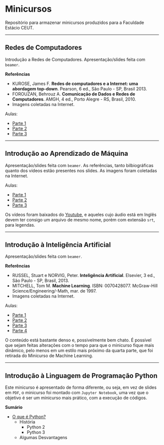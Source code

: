 # Minicursos

Repositório para armazenar minicursos produzidos para a Faculdade Estácio CEUT.

-----

## Redes de Computadores

Introdução a Redes de Computadores. Apresentação/slides feita com `beamer`.

**Referências**

- KUROSE, James F. **Redes de computadores e a Internet: uma abordagem top-down**. Pearson, 6 ed., São Paulo - SP, Brasil 2013.
- FOROUZAN, Behrouz A. **Comunicação de Dados e Redes de Computadores**. AMGH, 4 ed., Porto Alegre - RS, Brasil, 2010.
- Imagens coletadas na Internet.
  
Aulas:

- [Parte 1](Redes/Parte01/Minicurso_Redes.pdf)
- [Parte 2](Redes/Parte02/Minicurso_Redes_2.pdf)
- [Parte 3](Redes/Parte03/Minicurso_Redes_3.pdf)

-----

## Introdução ao Aprendizado de Máquina

Apresentação/slides feita com `beamer`. As referências, tanto bilbiográficas quanto dos vídeos estão presentes nos slides. As imagens foram coletadas na Internet.

Aulas:

- [Parte 1](Intro_ML/Parte01/Minicurso_ML_1.pdf)
- [Parte 2](Intro_ML/Parte02/Minicurso_ML_2.pdf)
- [Parte 3](Intro_ML/Parte03/Minicurso_ML_3.pdf)
  
Os vídeos foram baixados do [Youtube](https://www.youtube.com), e aqueles cujo áudio está em Inglês devem ter consigo um arquivo de mesmo nome, porém com extensão `srt`, para legendas.

-----

## Introdução à Inteligência Artificial

Apresentação/slides feita com `beamer`.

**Referências**

- RUSSEL, Stuart e NORVIG, Peter. **Inteligência Artificial**. Elsevier, 3 ed., São Paulo - SP, Brasil, 2013.
- MITCHELL, Tom M. **Machine Learning**. ISBN: 0070428077. McGraw-Hill Science/Engineering/-Math, mar. de 1997.
- Imagens coletadas na Internet.

Aulas:

- [Parte 1](IntroduçãoIA/Parte01/../../Introdução_IA/Parte01/Minicurso_IA_Parte01.pdf)
- [Parte 2](IntroduçãoIA/Parte01/../../Introdução_IA/Parte02/Minicurso_IA_Parte02.pdf)
- [Parte 3](IntroduçãoIA/Parte01/../../Introdução_IA/Parte03/Minicurso_IA_Parte03.pdf)
- [Parte 4](IntroduçãoIA/Parte01/../../Introdução_IA/Parte04/Minicurso_IA_Parte04.pdf)

O conteúdo está bastante denso e, possivelmente bem chato. É possível que sejam feitas alterações com o tempo para que o minicurso fique mais dinâmico, pelo menos em um estilo mais próximo da quarta parte, que foi retirada do Minicurso de Machine Learning.

-----

## Introdução à Linguagem de Programação Python

Este minicurso é apresentado de forma diferente, ou seja, em vez de slides em `PDF`, o minicurso foi montado com `Jupyter Notebook`, uma vez que o objetivo é ser um minicurso mais prático, com a execução de códigos.

**Sumário**

- [O que é Python?](Intro_Python/01_Whatis.ipynb)
  - História
    - Python 2
    - Python 3
  - Algumas Desvantagens